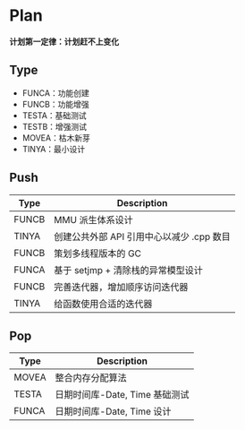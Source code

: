 # Plan
**计划第一定律：计划赶不上变化**

## Type
- FUNCA：功能创建
- FUNCB：功能增强
- TESTA：基础测试
- TESTB：增强测试
- MOVEA：枯木新芽
- TINYA：最小设计

## Push
| Type  | Description                                                            |
|-------|------------------------------------------------------------------------|
| FUNCB | MMU 派生体系设计                                                       |
| TINYA | 创建公共外部 API 引用中心以减少 .cpp 数目                              |
| FUNCB | 策划多线程版本的 GC                                                    |
| FUNCA | 基于 setjmp + 清除栈的异常模型设计                                     |
| FUNCB | 完善迭代器，增加顺序访问迭代器                                         |
| TINYA | 给函数使用合适的迭代器                                                 |

## Pop
| Type  | Description                                                            |
|-------|------------------------------------------------------------------------|
| MOVEA | 整合内存分配算法                                                       |
| TESTA | 日期时间库-Date, Time 基础测试                                         |
| FUNCA | 日期时间库-Date, Time 设计                                             |
